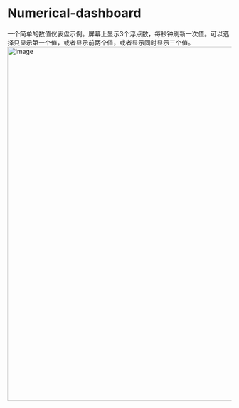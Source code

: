 # Numerical-dashboard
一个简单的数值仪表盘示例。屏幕上显示3个浮点数，每秒钟刷新一次值。可以选择只显示第一个值，或者显示前两个值，或者显示同时显示三个值。
<img width="904" height="797" alt="image" src="https://github.com/user-attachments/assets/cba1de13-b29d-4b51-81bb-1c2b63ae8b0a" />
